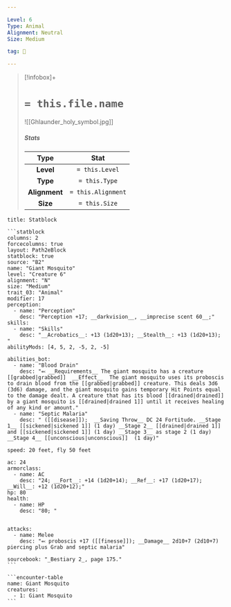 ```yaml
---

Level: 6
Type: Animal
Alignment: Neutral
Size: Medium

tag: 👹

---
```


> [!infobox]+
> #  `= this.file.name`
> ![[Ghlaunder_holy_symbol.jpg]]
> ##### Stats
> Type | Stat |
> :---:|:---:|
> **Level** | `= this.Level` |
> **Type** | `= this.Type` |
> **Alignment** | `= this.Alignment` |
> **Size** | `= this.Size` |



````ad-info
title: Statblock

```statblock
columns: 2
forcecolumns: true
layout: Path2eBlock
statblock: true
source: "B2"
name: "Giant Mosquito"
level: "Creature 6"
alignment: "N"
size: "Medium"
trait_03: "Animal"
modifier: 17
perception:
  - name: "Perception"
    desc: "Perception +17; __darkvision__, __imprecise scent 60__;"
skills:
  - name: "Skills"
    desc: "__Acrobatics__: +13 (1d20+13); __Stealth__: +13 (1d20+13); "
abilityMods: [4, 5, 2, -5, 2, -5]

abilities_bot:
  - name: "Blood Drain"
    desc: "⬻ __Requirements__ The giant mosquito has a creature [[grabbed|grabbed]]  __Effect__  The giant mosquito uses its proboscis to drain blood from the [[grabbed|grabbed]] creature. This deals 3d6 (3d6) damage, and the giant mosquito gains temporary Hit Points equal to the damage dealt. A creature that has its blood [[drained|drained]] by a giant mosquito is [[drained|drained 1]] until it receives healing of any kind or amount."
  - name: "Septic Malaria"
    desc: " ([[disease]]);  __Saving Throw__ DC 24 Fortitude. __Stage 1__ [[sickened|sickened 1]] (1 day) __Stage 2__ [[drained|drained 1]] and [[sickened|sickened 1]] (1 day) __Stage 3__ as stage 2 (1 day) __Stage 4__ [[unconscious|unconscious]]  (1 day)"

speed: 20 feet, fly 50 feet

ac: 24
armorclass:
  - name: AC
    desc: "24; __Fort__: +14 (1d20+14); __Ref__: +17 (1d20+17); __Will__: +12 (1d20+12);"
hp: 80
health:
  - name: HP
    desc: "80; "


attacks:
  - name: Melee
    desc: "⬻ proboscis +17 ([[finesse]]); __Damage__ 2d10+7 (2d10+7) piercing plus Grab and septic malaria"

sourcebook: "_Bestiary 2_, page 175."
```

```encounter-table
name: Giant Mosquito
creatures:
  - 1: Giant Mosquito
```

````


